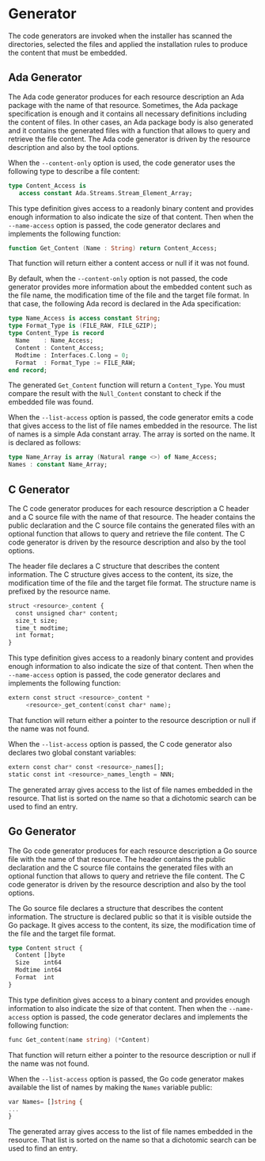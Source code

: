 # Generator
The code generators are invoked when the installer has scanned the directories,
selected the files and applied the installation rules to produce the content
that must be embedded.

## Ada Generator
The Ada code generator produces for each resource description an Ada
package with the name of that resource.  Sometimes, the Ada package
specification is enough and it contains all necessary definitions including
the content of files.  In other cases, an Ada package body is also generated
and it contains the generated files with a function that allows to query
and retrieve the file content.  The Ada code generator is driven by the
resource description and also by the tool options.

When the `--content-only` option is used, the code generator uses the
following type to describe a file content:

```Ada
type Content_Access is
   access constant Ada.Streams.Stream_Element_Array;
```

This type definition gives access to a readonly binary content and provides
enough information to also indicate the size of that content.  Then when
the `--name-access` option is passed, the code generator declares and
implements the following function:

```Ada
function Get_Content (Name : String) return Content_Access;
```

That function will return either a content access or null if it was not found.

By default, when the `--content-only` option is not passed, the code generator
provides more information about the embedded content such as the file name,
the modification time of the file and the target file format.
In that case, the following Ada record is declared in the Ada specification:

```Ada
type Name_Access is access constant String;
type Format_Type is (FILE_RAW, FILE_GZIP);
type Content_Type is record
  Name    : Name_Access;
  Content : Content_Access;
  Modtime : Interfaces.C.long = 0;
  Format  : Format_Type := FILE_RAW;
end record;
```

The generated `Get_Content` function will return a `Content_Type`.  You must
compare the result with the `Null_Content` constant to check if the embedded
file was found.

When the `--list-access` option is passed, the code generator emits a code
that gives access to the list of file names embedded in the resource.
The list of names is a simple Ada constant array.  The array is sorted
on the name.  It is declared as follows:

```Ada
type Name_Array is array (Natural range <>) of Name_Access;
Names : constant Name_Array;
```

## C Generator
The C code generator produces for each resource description a C
header and a C source file with the name of that resource.  The header
contains the public declaration and the C source file contains the generated
files with an optional function that allows to query
and retrieve the file content.  The C code generator is driven by the
resource description and also by the tool options.

The header file declares a C structure that describes the content information.
The C structure gives access to the content, its size,
the modification time of the file and the target file format.
The structure name is prefixed by the resource name.

```Ada
struct <resource>_content {
  const unsigned char* content;
  size_t size;
  time_t modtime;
  int format;
}
```

This type definition gives access to a readonly binary content and provides
enough information to also indicate the size of that content.  Then when
the `--name-access` option is passed, the code generator declares and
implements the following function:

```Ada
extern const struct <resource>_content *
     <resource>_get_content(const char* name);
```

That function will return either a pointer to the resource description
or null if the name was not found.

When the `--list-access` option is passed, the C code generator also
declares two global constant variables:

```Ada
extern const char* const <resource>_names[];
static const int <resource>_names_length = NNN;
```

The generated array gives access to the list of file names embedded in
the resource.  That list is sorted on the name so that a dichotomic
search can be used to find an entry.


## Go Generator
The Go code generator produces for each resource description a Go
source file with the name of that resource.  The header
contains the public declaration and the C source file contains the generated
files with an optional function that allows to query
and retrieve the file content.  The C code generator is driven by the
resource description and also by the tool options.

The Go source file declares a structure that describes the content information.
The structure is declared public so that it is visible outside the Go package.
It gives access to the content, its size,
the modification time of the file and the target file format.

```Ada
type Content struct {
  Content []byte
  Size    int64
  Modtime int64
  Format  int
}
```

This type definition gives access to a binary content and provides
enough information to also indicate the size of that content.  Then when
the `--name-access` option is passed, the code generator declares and
implements the following function:

```Ada
func Get_content(name string) (*Content)
```

That function will return either a pointer to the resource description
or null if the name was not found.

When the `--list-access` option is passed, the Go code generator
makes available the list of names by making the `Names` variable public:

```Ada
var Names= []string {
...
}
```

The generated array gives access to the list of file names embedded in
the resource.  That list is sorted on the name so that a dichotomic
search can be used to find an entry.



